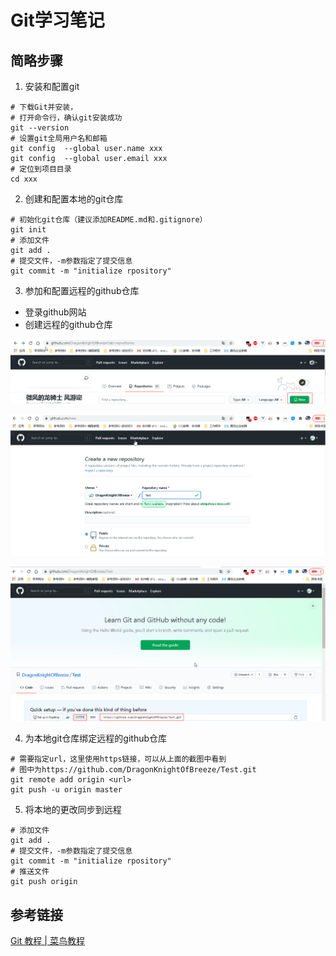 # Git学习笔记

## 简略步骤

1. 安装和配置git

```
# 下载Git并安装，
# 打开命令行，确认git安装成功
git --version
# 设置git全局用户名和邮箱
git config  --global user.name xxx
git config  --global user.email xxx
# 定位到项目目录
cd xxx
```

2. 创建和配置本地的git仓库

```
# 初始化git仓库（建议添加README.md和.gitignore）
git init 
# 添加文件
git add .
# 提交文件，-m参数指定了提交信息
git commit -m "initialize rpository"
```

3. 参加和配置远程的github仓库

* 登录github网站
* 创建远程的github仓库

![](Git学习笔记.assets/5c8fb136.png)

![](Git学习笔记.assets/2660f0e3.png)

![](Git学习笔记.assets/e81d4e7a.png)

4. 为本地git仓库绑定远程的github仓库

```
# 需要指定url，这里使用https链接，可以从上面的截图中看到
# 图中为https://github.com/DragonKnightOfBreeze/Test.git
git remote add origin <url>
git push -u origin master
```

5. 将本地的更改同步到远程

```
# 添加文件
git add .
# 提交文件，-m参数指定了提交信息
git commit -m "initialize rpository"
# 推送文件
git push origin
```

## 参考链接

[Git 教程 | 菜鸟教程](https://www.runoob.com/git/git-tutorial.html)